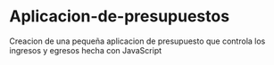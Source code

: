 # Aplicacion-de-presupuestos
Creacion de una pequeña aplicacion de presupuesto que controla los ingresos y egresos hecha con JavaScript
